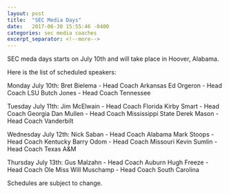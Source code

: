 ```yaml
---
layout: post
title:  "SEC Media Days"
date:   2017-06-30 15:55:46 -0400
categories: sec media coaches
excerpt_separator: <!--more-->
---
```

SEC meda days starts on July 10th and will take place in Hoover, Alabama.

Here is the list of scheduled speakers:
<!--more-->
Monday July 10th:
Bret Bielema - Head Coach Arkansas
Ed Orgeron - Head Coach LSU
Butch Jones - Head Coach Tennessee

Tuesday July 11th:
Jim McElwain - Head Coach Florida
Kirby Smart - Head Coach Georgia
Dan Mullen - Head Coach Mississippi State
Derek Mason - Head Coach Vanderbilt

Wednesday July 12th:
Nick Saban - Head Coach Alabama
Mark Stoops - Head Coach Kentucky
Barry Odom - Head Coach Missouri
Kevin Sumlin - Head Coach Texas A&M

Thursday July 13th:
Gus Malzahn - Head Coach Auburn
Hugh Freeze - Head Coach Ole Miss
Will Muschamp - Head Coach South Carolina

Schedules are subject to change.